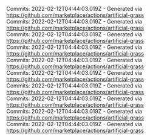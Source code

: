 Commits: 2022-02-12T04:44:03.019Z - Generated via https://github.com/marketplace/actions/artificial-grass
<br>
Commits: 2022-02-12T04:44:03.019Z - Generated via https://github.com/marketplace/actions/artificial-grass
<br>
Commits: 2022-02-12T04:44:03.019Z - Generated via https://github.com/marketplace/actions/artificial-grass
<br>
Commits: 2022-02-12T04:44:03.019Z - Generated via https://github.com/marketplace/actions/artificial-grass
<br>
Commits: 2022-02-12T04:44:03.019Z - Generated via https://github.com/marketplace/actions/artificial-grass
<br>
Commits: 2022-02-12T04:44:03.019Z - Generated via https://github.com/marketplace/actions/artificial-grass
<br>
Commits: 2022-02-12T04:44:03.019Z - Generated via https://github.com/marketplace/actions/artificial-grass
<br>
Commits: 2022-02-12T04:44:03.019Z - Generated via https://github.com/marketplace/actions/artificial-grass
<br>
Commits: 2022-02-12T04:44:03.019Z - Generated via https://github.com/marketplace/actions/artificial-grass
<br>
Commits: 2022-02-12T04:44:03.019Z - Generated via https://github.com/marketplace/actions/artificial-grass
<br>
